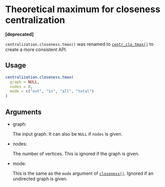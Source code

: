# Theoretical maximum for closeness centralization

**\[deprecated\]**

`centralization.closeness.tmax()` was renamed to
[`centr_clo_tmax()`](https://r.igraph.org/reference/centr_clo_tmax.md)
to create a more consistent API.

## Usage

``` r
centralization.closeness.tmax(
  graph = NULL,
  nodes = 0,
  mode = c("out", "in", "all", "total")
)
```

## Arguments

- graph:

  The input graph. It can also be `NULL` if `nodes` is given.

- nodes:

  The number of vertices. This is ignored if the graph is given.

- mode:

  This is the same as the `mode` argument of
  [`closeness()`](https://r.igraph.org/reference/closeness.md). Ignored
  if an undirected graph is given.

